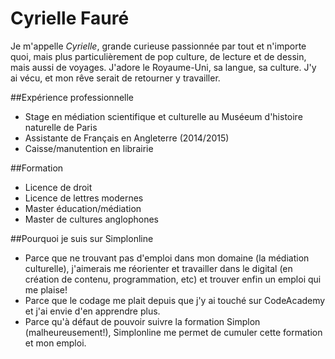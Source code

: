 # Cyrielle Fauré  

Je m'appelle *Cyrielle*, grande curieuse passionnée par tout et n'importe quoi, mais plus particulièrement de pop culture, de lecture et de dessin, mais aussi de voyages. J'adore le Royaume-Uni, sa langue, sa culture. J'y ai vécu, et mon rêve serait de retourner y travailler.  


##Expérience professionnelle  
* Stage en médiation scientifique et culturelle au Muséeum d'histoire naturelle de Paris  
* Assistante de Français en Angleterre (2014/2015)  
* Caisse/manutention en librairie  


##Formation  
* Licence de droit  
* Licence de lettres modernes  
* Master éducation/médiation  
* Master de cultures anglophones  


##Pourquoi je suis sur Simplonline  
* Parce que ne trouvant pas d'emploi dans mon domaine (la médiation culturelle), j'aimerais me réorienter et travailler dans le digital (en création de contenu, programmation, etc) et trouver enfin un emploi qui me plaise!  
* Parce que le codage me plait depuis que j'y ai touché sur CodeAcademy et j'ai envie d'en apprendre plus.  
* Parce qu'à défaut de pouvoir suivre la formation Simplon (malheureusement!), Simplonline me permet de cumuler cette formation et mon emploi.  
